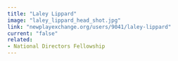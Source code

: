 ```yaml
---
title: "Laley Lippard"
image: "laley_lippard_head_shot.jpg"
link: "newplayexchange.org/users/9041/laley-lippard"
current: "false"
related:
- National Directors Fellowship
---
```

